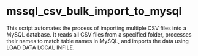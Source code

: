 # mssql_csv_bulk_import_to_mysql
This script automates the process of importing multiple CSV files into a MySQL database. It reads all CSV files from a specified folder, processes their names to match table names in MySQL, and imports the data using LOAD DATA LOCAL INFILE.
